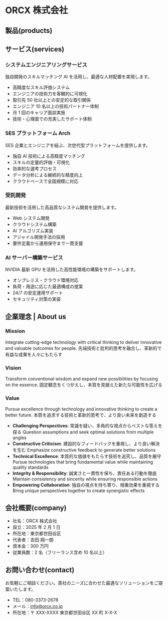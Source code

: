 # ORCX 株式会社

## 製品(products)

## サービス(services)

### システムエンジニアリングサービス

独自開発のスキルマッチング AI を活用し、最適な人材配置を実現します。

- 高精度なスキル評価システム
- エンジニアの技術力を客観的に可視化
- 取引先 50 社以上との安定的な取引関係
- エンジニア 10 名以上の技術パートナー体制
- 月 1 回のキャリア面談実施
- 技術・心理面での充実したサポート体制

### SES プラットフォーム Arch

SES 企業とエンジニアを結ぶ、次世代型プラットフォームを提供します。

- 独自 AI 技術による高精度マッチング
- スキルの定量的評価・可視化
- 効率的な選考プロセス
- データ分析による継続的な精度向上
- クラウドベースで全国規模に対応

### 受託開発

最新技術を活用した高品質なシステム開発を提供します。

- Web システム開発
- クラウドシステム構築
- AI アルゴリズム実装
- アジャイル開発手法の採用
- 要件定義から運用保守まで一貫支援

### AI サーバー構築サービス

NVIDIA 最新 GPU を活用した高性能環境の構築をサポートします。

- オンプレミス・クラウド環境対応
- 負荷・用途に応じた最適構成の提案
- 24/7 の安定運用サポート
- セキュリティ対策の実装

## 企業理念 | About us

### Mission

Integrate cutting-edge technology with critical thinking to deliver innovative and valuable outcomes for people.
先端技術と批判的思考を融合し、革新的で有益な成果を人々にもたらす

### Vision

Transform conventional wisdom and expand new possibilities by focusing on the essence.
固定観念をくつがえし、本質を見据えた新たな可能性を広げる

### Value

Pursue excellence through technology and innovative thinking to create a better future.
本質を追求する技術と革新的思考で、より良い未来を創造する

- **Challenging Perspectives**: 常識を疑い、多角的な視点からベストな答えを探る
  Question assumptions and seek optimal solutions from multiple angles
- **Constructive Criticism**: 建設的なフィードバックを重視し、より良い解決を生む
  Emphasize constructive feedback to generate better solutions
- **Technical Excellence**: 本質的な価値をもたらす技術を追究し、品質を厳守
  Pursue technologies that bring fundamental value while maintaining quality standards
- **Integrity & Responsibility**: 誠実さと一貫性を保ち、責任ある行動を徹底
  Maintain consistency and sincerity while ensuring responsible actions
- **Empowering Collaboration**: 独自の視点を持ち寄り、相乗効果を重視する
  Bring unique perspectives together to create synergistic effects

## 会社概要(company)

- 社名：ORCX 株式会社
- 設立：2025 年 2 月 1 日
- 所在地：東京都世田谷区
- 代表者：吉田 翔一朗
- 資本金：300 万円
- 従業員数：2 名（フリーランス含め 10 名以上）

## お問い合わせ(contact)

お気軽にご相談ください。貴社のニーズに合わせた最適なソリューションをご提案いたします。

- TEL：080-3373-2678
- メール：info@orcx.co.jp
- 所在地：〒 XXX-XXXX 東京都世田谷区 XX 町 X-X-X
